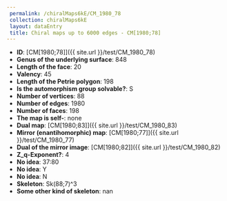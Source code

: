 ```yaml
--- 
 permalink: /chiralMaps6kE/CM_1980_78 
 collection: chiralMaps6kE
 layout: dataEntry
 title: Chiral maps up to 6000 edges - CM[1980;78]
---
```


- **ID**: [CM[1980;78]]({{ site.url }}/test/CM_1980_78)
- **Genus of the underlying surface**: 848
- **Length of the face**: 20
- **Valency**: 45
- **Length of the Petrie polygon**: 198
- **Is the automorphism group solvable?**: S
- **Number of vertices**: 88
- **Number of edges**: 1980
- **Number of faces**: 198
- **The map is self-**: none
- **Dual map**: [CM[1980;83]]({{ site.url }}/test/CM_1980_83)
- **Mirror (enantihomorphic) map**: [CM[1980;77]]({{ site.url }}/test/CM_1980_77)
- **Dual of the mirror image**: [CM[1980;82]]({{ site.url }}/test/CM_1980_82)
- **Z_q-Exponent?**: 4
- **No idea**:  37:80
- **No idea**: Y
- **No idea**: N
- **Skeleton**: Sk(88;7)^3
- **Some other kind of skeleton**: nan
